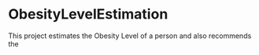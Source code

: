 # ObesityLevelEstimation
This project estimates the Obesity Level of a person and also recommends the 
